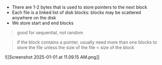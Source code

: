 - There are 1-2 bytes that is used to store pointers to the next block
- Each file is a linked list of disk blocks: blocks may be scattered anywhere on the disk
- We store start and end blocks 

> good for sequential, not random

> if the block contains a pointer, usually need more than one blocks to store the file unless the size of the file < size of the block


![[Screenshot 2025-01-01 at 11.09.15 AM.png]]